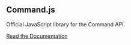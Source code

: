 ## Command.js

Official JavaScript library for the Command API.

[Read the Documentation](https://portal.oncommand.io/docs/command-js/0.7.0/introduction)